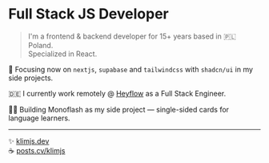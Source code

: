 # Full Stack JS Developer

> I'm a frontend & backend developer for 15+ years based in 🇵🇱 Poland.  
> Specialized in React.

🎯 Focusing now on `nextjs`, `supabase` and `tailwindcss` with `shadcn/ui` in my side projects.

🇩🇪 I currently work remotely @ [Heyflow](https://heyflow.com) as a Full Stack Engineer.

👨‍💻 Building Monoflash as my side project — single-sided cards for language learners.

-------------

✨ [klimjs.dev](https://klimjs.dev)  
☕️ [posts.cv/klimjs](https://posts.cv/klimjs)
